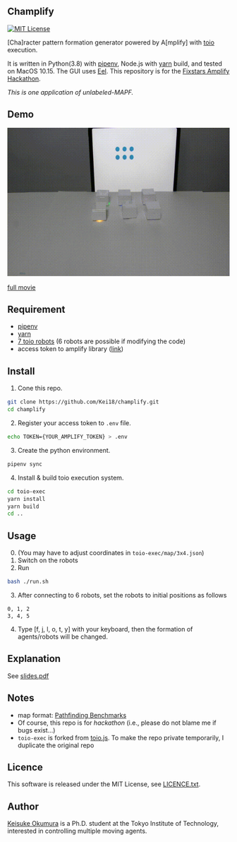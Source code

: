 Champlify
---
[![MIT License](http://img.shields.io/badge/license-MIT-blue.svg?style=flat)](LICENSE)

[Cha]racter pattern formation generator powered by A[mplify] with [toio](https://toio.io/) execution.

It is written in Python(3.8) with [pipenv](https://github.com/pypa/pipenv), Node.js with [yarn](https://yarnpkg.com/) build, and tested on MacOS 10.15.
The GUI uses [Eel](https://github.com/samuelhwilliams/Eel).
This repository is for the [Fixstars Amplify Hackathon](https://amplify.fixstars.com/hackathon00).

_This is one application of unlabeled-MAPF._

## Demo
![demo](/material/toio.gif)

[full movie](https://vimeo.com/540891573)

## Requirement
- [pipenv](https://github.com/pypa/pipenv)
- [yarn](https://yarnpkg.com/)
- [7 toio robots](https://toio.io/) (6 robots are possible if modifying the code)
- access token to amplify library ([link](https://amplify.fixstars.com/user/token))

## Install
1. Cone this repo.
```sh
git clone https://github.com/Kei18/champlify.git
cd champlify
```

2. Register your access token to `.env` file.
```sh
echo TOKEN={YOUR_AMPLIFY_TOKEN} > .env
```

3. Create the python environment.
```sh
pipenv sync
```

4. Install & build toio execution system.
```sh
cd toio-exec
yarn install
yarn build
cd ..
```

## Usage
0. (You may have to adjust coordinates in `toio-exec/map/3x4.json`)
1. Switch on the robots
2. Run
```sh
bash ./run.sh
```
3. After connecting to 6 robots, set the robots to initial positions as follows
```
0, 1, 2
3, 4, 5
```
4. Type [f, j, l, o, t, y] with your keyboard, then the formation of agents/robots will be changed.

## Explanation
See [slides.pdf](/material/slides.pdf)

## Notes
- map format: [Pathfinding Benchmarks](https://movingai.com/benchmarks/)
- Of course, this repo is for *hackathon* (i.e., please do not blame me if bugs exist...)
- `toio-exec` is forked from [toio.js](https://github.com/toio/toio.js). To make the repo private temporarily, I duplicate the original repo

## Licence
This software is released under the MIT License, see [LICENCE.txt](LICENCE.txt).

## Author
[Keisuke Okumura](https://kei18.github.io) is a Ph.D. student at the Tokyo Institute of Technology, interested in controlling multiple moving agents.
